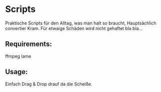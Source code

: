 # Scripts
Praktische Scripts für den Alltag, was man halt so braucht, Hauptsächlich convertier Kram. Für etwaige Schäden wird nicht gehaftet bla bla...

## Requirements:
ffmpeg
lame

## Usage:
Einfach Drag & Drop drauf da die Scheiße.